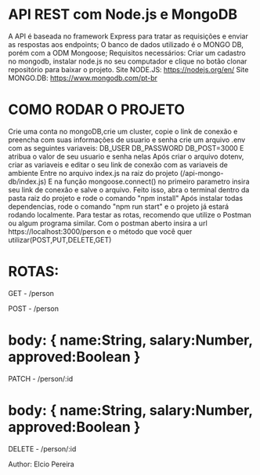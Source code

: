 # API REST com Node.js e MongoDB
 A API é baseada no framework Express para tratar as requisições e enviar as respostas aos endpoints;
O banco de dados utilizado é o MONGO DB, porém com a ODM Mongoose;
Requisitos necessários: Criar um cadastro no mongodb, instalar node.js no seu computador e clique no botão clonar repositório para baixar o projeto.
Site NODE.JS:  https://nodejs.org/en/
Site MONGO.DB: https://www.mongodb.com/pt-br

# COMO RODAR O PROJETO
Crie uma conta no mongoDB,crie um cluster, copie o link de conexão e preencha com suas informações de usuario e senha
crie um arquivo .env com as seguintes variaveis:
DB_USER
DB_PASSWORD
DB_POST=3000
E atribua o valor de seu usuario e senha nelas
Após criar o arquivo dotenv, criar as variaveis e editar o seu link de conexão com as variaveis de ambiente
Entre no arquivo index.js na raiz do projeto (/api-mongo-db/index.js)
E na função mongoose.connect() no primeiro parametro insira seu link de conexão e salve o arquivo.
Feito isso,  abra o terminal dentro da pasta raiz do projeto e rode o comando "npm install"
Após instalar todas dependencias, rode o comando "npm run start" e o projeto já estará rodando localmente.
Para testar as rotas, recomendo que utilize o Postman ou algum programa similar.
Com o postman aberto insira a url https://localhost:3000/person e o método que você quer utilizar(POST,PUT,DELETE,GET)
# ROTAS:

 GET - /person

 POST - /person 
#   body: { name:String, salary:Number, approved:Boolean } 

 PATCH - /person/:id
#   body: { name:String, salary:Number, approved:Boolean } 

 DELETE - /person/:id

 Author: Elcio Pereira
